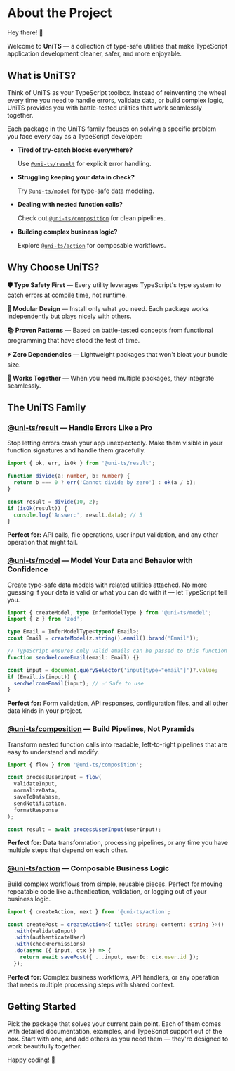 # About the Project

Hey there! 👋

Welcome to **UniTS** — a collection of type-safe utilities that make TypeScript application development cleaner, safer, and more enjoyable.

## What is UniTS?

Think of UniTS as your TypeScript toolbox. Instead of reinventing the wheel every time you need to handle errors, validate data, or build complex logic, UniTS provides you with battle-tested utilities that work seamlessly together.

Each package in the UniTS family focuses on solving a specific problem you face every day as a TypeScript developer:

- **Tired of try-catch blocks everywhere?**

  Use [`@uni-ts/result`](/docs/result/) for explicit error handling.

- **Struggling keeping your data in check?**

  Try [`@uni-ts/model`](/docs/model/) for type-safe data modeling.

- **Dealing with nested function calls?**

  Check out [`@uni-ts/composition`](/docs/composition/) for clean pipelines.

- **Building complex business logic?**

  Explore [`@uni-ts/action`](/docs/action/) for composable workflows.

## Why Choose UniTS?

**🛡️ Type Safety First** — Every utility leverages TypeScript's type system to catch errors at compile time, not runtime.

**🧩 Modular Design** — Install only what you need. Each package works independently but plays nicely with others.

**📚 Proven Patterns** — Based on battle-tested concepts from functional programming that have stood the test of time.

**⚡ Zero Dependencies** — Lightweight packages that won't bloat your bundle size.

**🔄 Works Together** — When you need multiple packages, they integrate seamlessly.

## The UniTS Family

### [@uni-ts/result](/docs/result/) — Handle Errors Like a Pro

Stop letting errors crash your app unexpectedly. Make them visible in your function signatures and handle them gracefully.

```typescript
import { ok, err, isOk } from '@uni-ts/result';

function divide(a: number, b: number) {
  return b === 0 ? err('Cannot divide by zero') : ok(a / b);
}

const result = divide(10, 2);
if (isOk(result)) {
  console.log('Answer:', result.data); // 5
}
```

**Perfect for:** API calls, file operations, user input validation, and any other operation that might fail.

### [@uni-ts/model](/docs/model/) — Model Your Data and Behavior with Confidence

Create type-safe data models with related utilities attached. No more guessing if your data is valid or what you can do with it — let TypeScript tell you.

```typescript
import { createModel, type InferModelType } from '@uni-ts/model';
import { z } from 'zod';

type Email = InferModelType<typeof Email>;
const Email = createModel(z.string().email().brand('Email'));

// TypeScript ensures only valid emails can be passed to this function
function sendWelcomeEmail(email: Email) {}

const input = document.querySelector('input[type="email"]')?.value;
if (Email.is(input)) {
  sendWelcomeEmail(input); // ✅ Safe to use
}
```

**Perfect for:** Form validation, API responses, configuration files, and all other data kinds in your project.

### [@uni-ts/composition](/docs/composition/) — Build Pipelines, Not Pyramids

Transform nested function calls into readable, left-to-right pipelines that are easy to understand and modify.

```typescript
import { flow } from '@uni-ts/composition';

const processUserInput = flow(
  validateInput,
  normalizeData,
  saveToDatabase,
  sendNotification,
  formatResponse
);

const result = await processUserInput(userInput);
```

**Perfect for:** Data transformation, processing pipelines, or any time you have multiple steps that depend on each other.

### [@uni-ts/action](/docs/action/) — Composable Business Logic

Build complex workflows from simple, reusable pieces. Perfect for moving repeatable code like authentication, validation, or logging out of your business logic.

```typescript
import { createAction, next } from '@uni-ts/action';

const createPost = createAction<{ title: string; content: string }>()
  .with(validateInput)
  .with(authenticateUser)
  .with(checkPermissions)
  .do(async ({ input, ctx }) => {
    return await savePost({ ...input, userId: ctx.user.id });
  });
```

**Perfect for:** Complex business workflows, API handlers, or any operation that needs multiple processing steps with shared context.

## Getting Started

Pick the package that solves your current pain point. Each of them comes with detailed documentation, examples, and TypeScript support out of the box. Start with one, and add others as you need them — they're designed to work beautifully together.

Happy coding! 🚀
